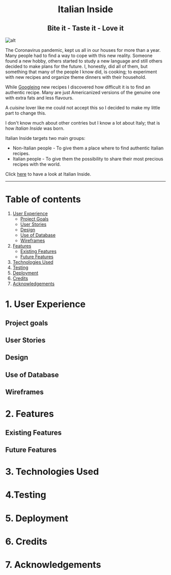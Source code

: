 <h1 align="center">Italian Inside</h1>
<h2 align="center">Bite it - Taste it - Love it</h2>

![alt](image)

The Coronavirus pandemic, kept us all in our houses for more than a year.
Many people had to find a way to cope with this new reality.
Someone found a new hobby, others started to study a new language and still others decided to make plans for the future.
I, honestly, did all of them, but something that many of the people I know did, is cooking; to experiment with new recipes and organize theme dinners with their household.

While [Googleing]() new recipes I discovered how difficult it is to find an authentic recipe. Many are just Americanized versions of the genuine one with extra fats and less flavours.

A *cuisine* lover like me could not accept this so I decided to make my little part to change this.

I don't know much about other contries but I know a lot about Italy; that is how *Italian Inside* was born.

Italian Inside targets two main groups:

* Non-Italian people - To give them a place where to find authentic Italian recipes.
* Italian people - To give them the possibility to share their most precious recipes with the world.

Click [here]() to have a look at Italian Inside.

---

# Table of contents

1. [User Experience](#User-Experience)
    - [Project Goals](#Project-Goals)
    - [User Stories](#User-Stories)
    - [Design](#Design)
    - [Use of Database](#Use-of-Database)
    - [Wireframes](#Wireframes)
2. [Features](#Features)
    - [Existing Features](#Existing-Features)
    - [Future Features](#Future-Features)
3. [Technologies Used](#Technologies-Used)
4. [Testing](#Testing)
5. [Deployment](#Deployment)
6. [Credits](#Credits)
7. [Acknowledgements](#Acknowledgements)

# 1. User Experience
## Project goals
## User Stories
## Design
## Use of Database
## Wireframes

# 2. Features
## Existing Features
## Future Features

# 3. Technologies Used

# 4.Testing

# 5. Deployment

# 6. Credits

# 7. Acknowledgements